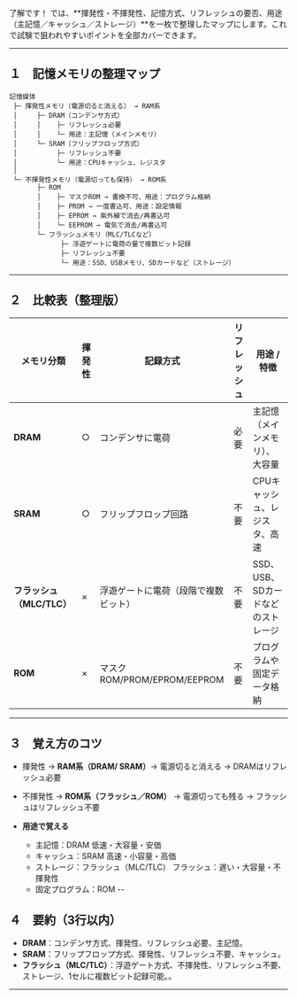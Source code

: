 了解です！
では、\*\*揮発性・不揮発性、記憶方式、リフレッシュの要否、用途（主記憶／キャッシュ／ストレージ）\*\*を一枚で整理したマップにします。これで試験で狙われやすいポイントを全部カバーできます。

---

## １　記憶メモリの整理マップ

```
記憶媒体
 ├─ 揮発性メモリ（電源切ると消える） → RAM系
 │     ├─ DRAM（コンデンサ方式）
 │     │    ├─ リフレッシュ必要
 │     │    └─ 用途：主記憶（メインメモリ）
 │     └─ SRAM（フリップフロップ方式）
 │          ├─ リフレッシュ不要
 │          └─ 用途：CPUキャッシュ、レジスタ
 │
 └─ 不揮発性メモリ（電源切っても保持） → ROM系
       ├─ ROM
       │    ├─ マスクROM → 書換不可、用途：プログラム格納
       │    ├─ PROM → 一度書込可、用途：設定情報
       │    ├─ EPROM → 紫外線で消去/再書込可
       │    └─ EEPROM → 電気で消去/再書込可
       └─ フラッシュメモリ（MLC/TLCなど）
             ├─ 浮遊ゲートに電荷の量で複数ビット記録
             ├─ リフレッシュ不要
             └─ 用途：SSD、USBメモリ、SDカードなど（ストレージ）
```

---

## ２　比較表（整理版）

| メモリ分類              | 揮発性 | 記録方式                     | リフレッシュ | 用途 / 特徴               |
| ------------------ | --- | ------------------------ | ------ | --------------------- |
| **DRAM**           | ○   | コンデンサに電荷                 | 必要     | 主記憶（メインメモリ）、大容量       |
| **SRAM**           | ○   | フリップフロップ回路               | 不要     | CPUキャッシュ、レジスタ、高速      |
| **フラッシュ（MLC/TLC）** | ×   | 浮遊ゲートに電荷（段階で複数ビット）       | 不要     | SSD、USB、SDカードなどのストレージ |
| **ROM**            | ×   | マスクROM/PROM/EPROM/EEPROM | 不要     | プログラムや固定データ格納         |

---

## ３　覚え方のコツ

* 揮発性 → **RAM系（DRAM/ SRAM）**→ 電源切ると消える → DRAMはリフレッシュ必要
* 不揮発性 → **ROM系（フラッシュ／ROM）** → 電源切っても残る → フラッシュはリフレッシュ不要
* **用途で覚える**

  * 主記憶：DRAM 低速・大容量・安価
  * キャッシュ：SRAM 高速・小容量・高価
  * ストレージ：フラッシュ（MLC/TLC） フラッシュ：遅い・大容量・不揮発性
  * 固定プログラム：ROM
--

## ４　要約（3行以内）

* **DRAM**：コンデンサ方式、揮発性、リフレッシュ必要、主記憶。
* **SRAM**：フリップフロップ方式、揮発性、リフレッシュ不要、キャッシュ。
* **フラッシュ（MLC/TLC）**：浮遊ゲート方式、不揮発性、リフレッシュ不要、ストレージ、1セルに複数ビット記録可能。。

---
